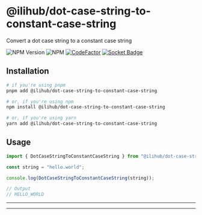 # @ilihub/dot-case-string-to-constant-case-string

Convert a dot case string to a constant case string

![NPM Version](https://img.shields.io/npm/v/%40ilihub%2Fdot-case-string-to-constant-case-string?color=33cd56&logo=npm)
![NPM](https://img.shields.io/npm/l/%40ilihub%2Fdot-case-string-to-constant-case-string)
[![CodeFactor](https://www.codefactor.io/repository/github/ilihub/npm/badge)](https://www.codefactor.io/repository/github/ilihub/npm)
[![Socket Badge](https://socket.dev/api/badge/npm/package/@ilihub/dot-case-string-to-constant-case-string)](https://socket.dev/npm/package/@ilihub/dot-case-string-to-constant-case-string)

## Installation

```bash
# if you're using pnpm
pnpm add @ilihub/dot-case-string-to-constant-case-string

# or, if you're using npm
npm install @ilihub/dot-case-string-to-constant-case-string

# or, if you're using yarn
yarn add @ilihub/dot-case-string-to-constant-case-string
```

## Usage

```javascript
import { DotCaseStringToConstantCaseString } from "@ilihub/dot-case-string-to-constant-case-string";

const string = "hello.world";

console.log(DotCaseStringToConstantCaseString(string));

// Output
// HELLO_WORLD
```

---

<!-- sponsors_and_backers_section_start -->

<!-- sponsors_and_backers_section_end -->

---
